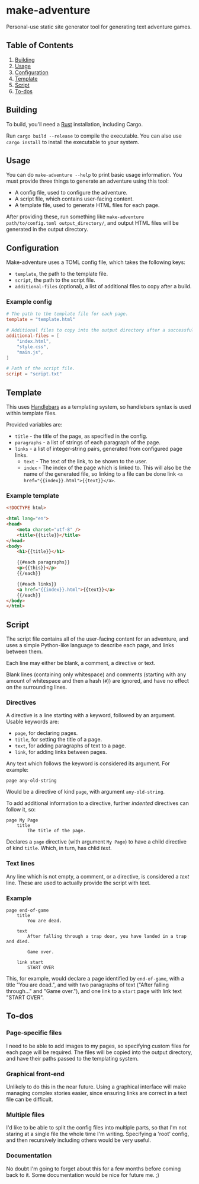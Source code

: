 # make-adventure

Personal-use static site generator tool for generating text adventure games.

## Table of Contents

1. [Building](#building)
2. [Usage](#usage)
1. [Configuration](#configuration)
2. [Template](#template)
3. [Script](#script)
4. [To-dos](#to-dos)

## Building

To build, you'll need a [Rust](https://www.rust-lang.org/) installation, including Cargo.

Run `cargo build --release` to compile the executable. You can also use `cargo install` to install the executable to your system.

## Usage

You can do `make-adventure --help` to print basic usage information. You must provide three things to generate an adventure using this tool:

- A config file, used to configure the adventure.
- A script file, which contains user-facing content.
- A template file, used to generate HTML files for each page.

After providing these, run something like `make-adventure path/to/config.toml output_directory/`, and output HTML files will be generated in the output directory.

## Configuration

Make-adventure uses a TOML config file, which takes the following keys:

- `template`, the path to the template file.
- `script`, the path to the script file.
- `additional-files` (optional), a list of additional files to copy after a build.

### Example config

```toml
# The path to the template file for each page.
template = "template.html"

# Additional files to copy into the output directory after a successful build.
additional-files = [
    "index.html",
    "style.css",
    "main.js",
]

# Path of the script file.
script = "script.txt"
```

## Template

This uses [Handlebars](https://lib.rs/crates/handlebars) as a templating system, so handlebars syntax is used within template files.

Provided variables are:

- `title` - the title of the page, as specified in the config.
- `paragraphs` - a list of strings of each paragraph of the page.
- `links` - a list of integer-string pairs, generated from configured page links.
  - `text` - The text of the link, to be shown to the user.
  - `index` - The index of the page which is linked to. This will also be the name of the generated file, so linking to a file can be done link `<a href="{{index}}.html">{{text}}</a>`.

### Example template

```html
<!DOCTYPE html>

<html lang="en">
<head>
    <meta charset="utf-8" />
    <title>{{title}}</title>
</head>
<body>
    <h1>{{title}}</h1>

    {{#each paragraphs}}
    <p>{{this}}</p>
    {{/each}}

    {{#each links}}
    <a href="{{index}}.html">{{text}}</a>
    {{/each}}
</body>
</html>
```

## Script

The script file contains all of the user-facing content for an adventure, and uses a simple Python-like language to describe each page, and links between them.

Each line may either be blank, a comment, a directive or text.

Blank lines (containing only whitespace) and comments (starting with any amount of whitespace and then a hash (`#`)) are ignored, and have no effect on the surrounding lines.

### Directives

A directive is a line starting with a keyword, followed by an argument. Usable keywords are:

- `page`, for declaring pages.
- `title`, for setting the title of a page.
- `text`, for adding paragraphs of text to a page.
- `link`, for adding links between pages.

Any text which follows the keyword is considered its argument. For example:

```
page any-old-string
```

Would be a directive of kind `page`, with argument `any-old-string`.

To add additional information to a directive, further *indented* directives can follow it, so:

```
page My Page
    title
        The title of the page.

```

Declares a `page` directive (with argument `My Page`) to have a child directive of kind `title`. Which, in turn, has chlid *text*.

### Text lines

Any line which is not empty, a comment, or a directive, is considered a *text* line. These are used to actually provide the script with text.

### Example

```
page end-of-game
    title
        You are dead.

    text
        After falling through a trap door, you have landed in a trap and died.

        Game over.

    link start
        START OVER
```

This, for example, would declare a page identified by `end-of-game`, with a title "You are dead.", and with two paragraphs of text ("After falling through..." and "Game over."), and one link to a `start` page with link text "START OVER".

## To-dos

### Page-specific files

I need to be able to add images to my pages, so specifying custom files for each page will be required. The files will be copied into the output directory, and have their paths passed to the templating system.

### Graphical front-end

Unlikely to do this in the near future. Using a graphical interface will make managing complex stories easier, since ensuring links are correct in a text file can be difficult.

### Multiple files

I'd like to be able to split the config files into multiple parts, so that I'm not staring at a single file the whole time I'm writing. Specifying a 'root' config, and then recursively including others would be very useful.

### Documentation

No doubt I'm going to forget about this for a few months before coming back to it. Some documentation would be nice for future me. ;)
